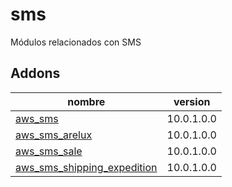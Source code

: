 sms
=========
Módulos relacionados con SMS


Addons
----------------
nombre | version
--- | ---
[aws_sms](aws_sms/) | 10.0.1.0.0
[aws_sms_arelux](aws_sms_arelux/) | 10.0.1.0.0
[aws_sms_sale](aws_sms_sale/) | 10.0.1.0.0
[aws_sms_shipping_expedition](aws_sms_shipping_expedition/) | 10.0.1.0.0
